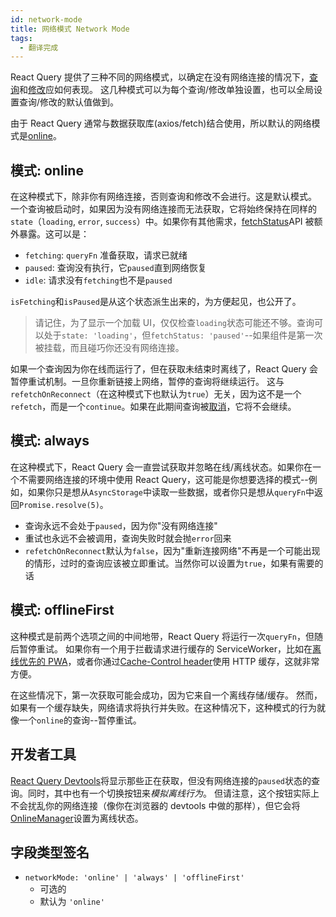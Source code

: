 ```yaml
---
id: network-mode
title: 网络模式 Network Mode
tags:
  - 翻译完成
---
```


React Query 提供了三种不同的网络模式，以确定在没有网络连接的情况下，[查询](./queries.md)和[修改](./mutations.md)应如何表现。
这几种模式可以为每个查询/修改单独设置，也可以全局设置查询/修改的默认值做到。

由于 React Query 通常与数据获取库(axios/fetch)结合使用，所以默认的网络模式是[online](#模式-online)。

## 模式: online

在这种模式下，除非你有网络连接，否则查询和修改不会进行。这是默认模式。
一个查询被启动时，如果因为没有网络连接而无法获取，它将始终保持在同样的`state`（`loading`, `error`, `success`）中。如果你有其他需求，[fetchStatus](./queries.md#fetchstatus)API 被额外暴露。这可以是：

- `fetching`: `queryFn` 准备获取，请求已就绪
- `paused`: 查询没有执行，它`paused`直到网络恢复
- `idle`: 请求没有`fetching`也不是`paused`

`isFetching`和`isPaused`是从这个状态派生出来的，为方便起见，也公开了。

> 请记住，为了显示一个加载 UI，仅仅检查`loading`状态可能还不够。查询可以处于`state: 'loading'`，但`fetchStatus: 'paused'`--如果组件是第一次被挂载，而且碰巧你还没有网络连接。

如果一个查询因为你在线而运行了，但在获取未结束时离线了，React Query 会暂停重试机制。一旦你重新链接上网络，暂停的查询将继续运行。
这与`refetchOnReconnect`（在这种模式下也默认为`true`）无关，因为这不是一个`refetch`，而是一个`continue`。如果在此期间查询被[取消](./query-cancellation.md)，它将不会继续。

## 模式: always

在这种模式下，React Query 会一直尝试获取并忽略在线/离线状态。如果你在一个不需要网络连接的环境中使用 React Query，这可能是你想要选择的模式--例如，如果你只是想从`AsyncStorage`中读取一些数据，或者你只是想从`queryFn`中返回`Promise.resolve(5)`。

- 查询永远不会处于`paused`，因为你"没有网络连接"
- 重试也永远不会被调用，查询失败时就会抛`error`回来
- `refetchOnReconnect`默认为`false`，因为"重新连接网络"不再是一个可能出现的情形，过时的查询应该被立即重试。当然你可以设置为`true`，如果有需要的话

## 模式: offlineFirst

这种模式是前两个选项之间的中间地带，React Query 将运行一次`queryFn`，但随后暂停重试。
如果你有一个用于拦截请求进行缓存的 ServiceWorker，比如在[离线优先的 PWA](https://developer.mozilla.org/en-US/docs/Web/Progressive_web_apps/Offline_Service_workers)，或者你通过[Cache-Control header](https://developer.mozilla.org/en-US/docs/Web/HTTP/Caching#the_cache-control_header)使用 HTTP 缓存，这就非常方便。

在这些情况下，第一次获取可能会成功，因为它来自一个离线存储/缓存。
然而，如果有一个缓存缺失，网络请求将执行并失败。在这种情况下，这种模式的行为就像一个`online`的查询--暂停重试。

## 开发者工具

[React Query Devtools](../getstarted/devtools.md)将显示那些正在获取，但没有网络连接的`paused`状态的查询。同时，其中也有一个切换按钮来*模拟离线行为*。
但请注意，这个按钮实际上不会扰乱你的网络连接（像你在浏览器的 devtools 中做的那样），但它会将[OnlineManager](../reference/onlineManager.md)设置为离线状态。

## 字段类型签名

- `networkMode: 'online' | 'always' | 'offlineFirst'`
  - 可选的
  - 默认为 `'online'`
